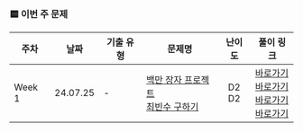 ### 🟨 이번 주 문제

|    주차    | 날짜                                                         | 기출 유형           | 문제명                                                       | 난이도                                                       | 풀이 링크                       |
| ------- | ------------------------------------------------------------ | ------------------- | ------------------------------------------------------------ | :------------------------------------------------------------: | ------------------------------- |
| Week 1 | 24.07.25| - | [백만 장자 프로젝트](https://swexpertacademy.com/main/code/problem/problemDetail.do?contestProbId=AV5LrsUaDxcDFAXc)<br/> [최빈수 구하기](https://swexpertacademy.com/main/code/problem/problemDetail.do?contestProbId=AV13zo1KAAACFAYh)<br/> | D2 <br/> D2 <br/> | <a href="./Week1/SWEA_D2_1204_최빈수 구하기">바로가기</a><br/><a href="./Week1/SWEA_D2_1859_백만 장자">바로가기</a><br/><a href="./Week1/SWEA_D2_1926_간단한 369게임">바로가기</a><br/><a href="./Week1/SWEA_D2_1954_달팽이 숫자">바로가기</a><br/> |

